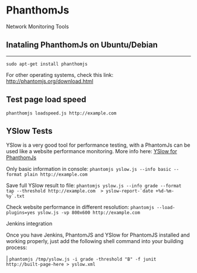 # PhanthomJs
Network Monitoring Tools

## Inataling PhanthomJs on Ubuntu/Debian 
--------------

 `` sudo apt-get install phanthomjs ``
 
For other operating systems, check this link:
 http://phantomjs.org/download.html


## Test page load speed

 `` phanthomjs loadspeed.js http://example.com ``


## YSlow Tests
YSlow is a very good tool for performance testing, with a PhantomJs can be used like a website performance monitoring.
More info here: [YSlow for PhanthomJs](http://yslow.org/phantomjs/)

Only basic information in console:
  `` phantomjs yslow.js --info basic --format plain http://example.com ``


Save full YSlow result to file:
  `` phantomjs yslow.js --info grade --format tap --threshold http://example.com  > yslow-report-`date +%d-%m-%y`.txt  ``

Check website performance in different resolution:
  `` phantomjs --load-plugins=yes yslow.js -vp 800x600 http://example.com ``


Jenkins integration

Once you have Jenkins, PhantomJS and YSlow for PhantomJS installed and working properly, just add the following shell command into your building process:

| ``phantomjs /tmp/yslow.js -i grade -threshold "B" -f junit http://built-page-here > yslow.xml``
